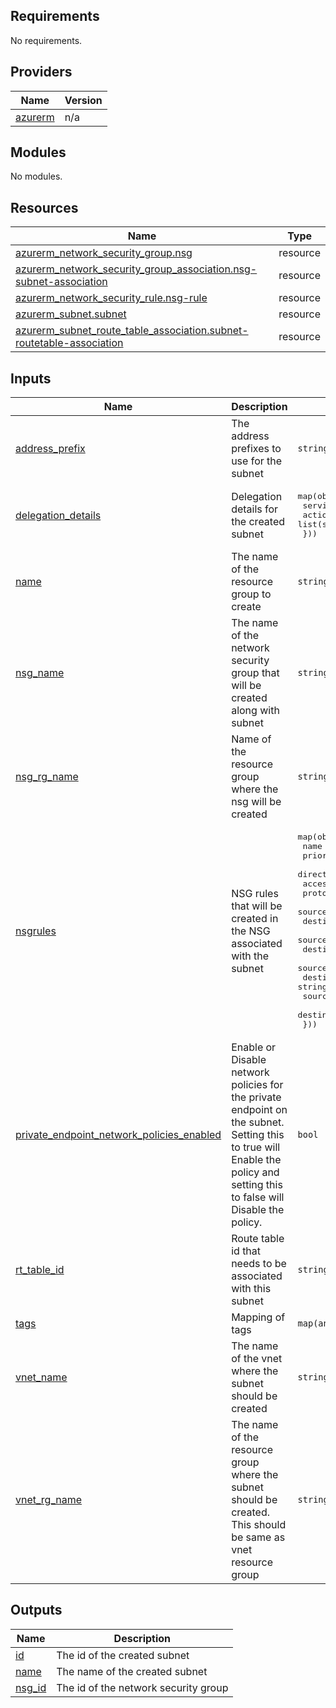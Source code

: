 ## Requirements

No requirements.

## Providers

| Name | Version |
|------|---------|
| <a name="provider_azurerm"></a> [azurerm](#provider\_azurerm) | n/a |

## Modules

No modules.

## Resources

| Name | Type |
|------|------|
| [azurerm_network_security_group.nsg](https://registry.terraform.io/providers/hashicorp/azurerm/latest/docs/resources/network_security_group) | resource |
| [azurerm_network_security_group_association.nsg-subnet-association](https://registry.terraform.io/providers/hashicorp/azurerm/latest/docs/resources/network_security_group_association) | resource |
| [azurerm_network_security_rule.nsg-rule](https://registry.terraform.io/providers/hashicorp/azurerm/latest/docs/resources/network_security_rule) | resource |
| [azurerm_subnet.subnet](https://registry.terraform.io/providers/hashicorp/azurerm/latest/docs/resources/subnet) | resource |
| [azurerm_subnet_route_table_association.subnet-routetable-association](https://registry.terraform.io/providers/hashicorp/azurerm/latest/docs/resources/subnet_route_table_association) | resource |

## Inputs

| Name | Description | Type | Default | Required |
|------|-------------|------|---------|:--------:|
| <a name="input_address_prefix"></a> [address\_prefix](#input\_address\_prefix) | The address prefixes to use for the subnet | `string` | n/a | yes |
| <a name="input_delegation_details"></a> [delegation\_details](#input\_delegation\_details) | Delegation details for the created subnet | <pre>map(object({<br>    service_name = string<br>    actions      = list(string)<br>  }))</pre> | `null` | no |
| <a name="input_name"></a> [name](#input\_name) | The name of the resource group to create | `string` | n/a | yes |
| <a name="input_nsg_name"></a> [nsg\_name](#input\_nsg\_name) | The name of the network security group that will be created along with subnet | `string` | n/a | yes |
| <a name="input_nsg_rg_name"></a> [nsg\_rg\_name](#input\_nsg\_rg\_name) | Name of the resource group where the nsg will be created | `string` | n/a | yes |
| <a name="input_nsgrules"></a> [nsgrules](#input\_nsgrules) | NSG rules that will be created in the NSG associated with the subnet | <pre>map(object({<br>    name                         = string<br>    priority                     = number<br>    direction                    = string<br>    access                       = string<br>    protocol                     = string<br>    source_port_range            = string<br>    destination_port_range       = string<br>    source_port_ranges           = string<br>    destination_port_ranges      = string<br>    source_address_prefix        = string<br>    destination_address_prefix   = string<br>    source_address_prefixes      = list(string)<br>    destination_address_prefixes = list(string)<br>  }))</pre> | `{}` | no |
| <a name="input_private_endpoint_network_policies_enabled"></a> [private\_endpoint\_network\_policies\_enabled](#input\_private\_endpoint\_network\_policies\_enabled) | Enable or Disable network policies for the private endpoint on the subnet. Setting this to true will Enable the policy and setting this to false will Disable the policy. | `bool` | `null` | no |
| <a name="input_rt_table_id"></a> [rt\_table\_id](#input\_rt\_table\_id) | Route table id that needs to be associated with this subnet | `string` | `null` | no |
| <a name="input_tags"></a> [tags](#input\_tags) | Mapping of tags | `map(any)` | n/a | yes |
| <a name="input_vnet_name"></a> [vnet\_name](#input\_vnet\_name) | The name of the vnet where the subnet should be created | `string` | n/a | yes |
| <a name="input_vnet_rg_name"></a> [vnet\_rg\_name](#input\_vnet\_rg\_name) | The name of the resource group where the subnet should be created. This should be same as vnet resource group | `string` | n/a | yes |

## Outputs

| Name | Description |
|------|-------------|
| <a name="output_id"></a> [id](#output\_id) | The id of the created subnet |
| <a name="output_name"></a> [name](#output\_name) | The name of the created subnet |
| <a name="output_nsg_id"></a> [nsg\_id](#output\_nsg\_id) | The id of the network security group |
